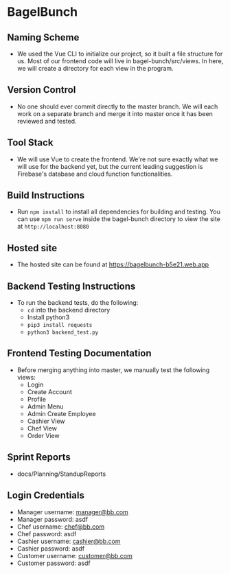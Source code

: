 # BagelBunch

## Naming Scheme
* We used the Vue CLI to initialize our project, so it built a file structure for us. Most of our frontend code will live in bagel-bunch/src/views. In here, we will create a directory for each view in the program.

## Version Control
* No one should ever commit directly to the master branch. We will each work on a separate branch and merge it into master once it has been reviewed and tested.

## Tool Stack
* We will use Vue to create the frontend. We're not sure exactly what we will use for the backend yet, but the current leading suggestion is Firebase's database and cloud function functionalities.

## Build Instructions
* Run `npm install` to install all dependencies for building and testing. You can use `npm run serve` inside the bagel-bunch directory to view the site at `http://localhost:8080`

## Hosted site
* The hosted site can be found at https://bagelbunch-b5e21.web.app

## Backend Testing Instructions
* To run the backend tests, do the following:
    * `cd` into the backend directory
    * Install python3
    * `pip3 install requests`
    * `python3 backend_test.py`

## Frontend Testing Documentation
* Before merging anything into master, we manually test the following views:
    * Login
    * Create Account
    * Profile
    * Admin Menu
    * Admin Create Employee
    * Cashier View
    * Chef View
    * Order View

## Sprint Reports
* docs/Planning/StandupReports

## Login Credentials 
* Manager username: manager@bb.com
* Manager password: asdf
* Chef username: chef@bb.com
* Chef password: asdf
* Cashier username: cashier@bb.com
* Cashier password: asdf
* Customer username: customer@bb.com
* Customer password: asdf